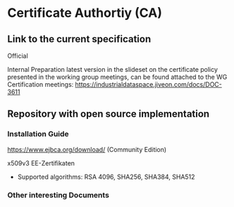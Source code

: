 # Certificate Authortiy (CA)

## Link to the current specification
Official

Internal Preparation
latest version in the slideset on the certificate policy presented in the working group meetings, can be found attached to the WG Certification meetings: https://industrialdataspace.jiveon.com/docs/DOC-3611

## Repository with open source implementation


### Installation Guide

https://www.ejbca.org/download/ (Community Edition)

x509v3 EE-Zertifikaten
* Supported algorithms: RSA 4096, SHA256, SHA384, SHA512

### Other interesting Documents
